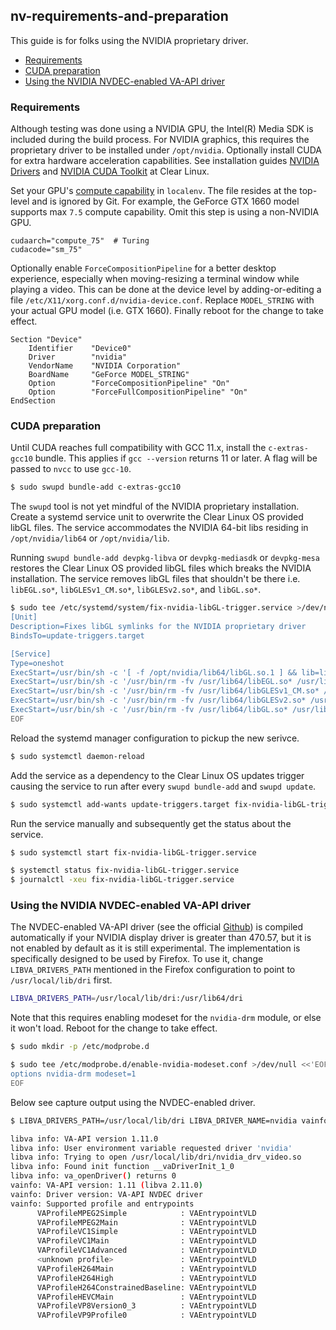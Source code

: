 ## nv-requirements-and-preparation

This guide is for folks using the NVIDIA proprietary driver.

* [Requirements](#requirements)
* [CUDA preparation](#cuda-preparation)
* [Using the NVIDIA NVDEC-enabled VA-API driver](#nvdec-driver)

### <a id="requirements">Requirements

Although testing was done using a NVIDIA GPU, the Intel(R) Media SDK is included during the build process. For NVIDIA graphics, this requires the proprietary driver to be installed under `/opt/nvidia`. Optionally install CUDA for extra hardware acceleration capabilities. See installation guides [NVIDIA Drivers](https://docs.01.org/clearlinux/latest/tutorials/nvidia.html) and [NVIDIA CUDA Toolkit](https://docs.01.org/clearlinux/latest/tutorials/nvidia-cuda.html) at Clear Linux.

Set your GPU's [compute capability](https://en.wikipedia.org/wiki/CUDA) in `localenv`. The file resides at the top-level and is ignored by Git. For example, the GeForce GTX 1660 model supports max `7.5` compute capability. Omit this step is using a non-NVIDIA GPU.

```text
cudaarch="compute_75"  # Turing
cudacode="sm_75"
```

Optionally enable `ForceCompositionPipeline` for a better desktop experience, especially when moving-resizing a terminal window while playing a video. This can be done at the device level by adding-or-editing a file `/etc/X11/xorg.conf.d/nvidia-device.conf`. Replace `MODEL_STRING` with your actual GPU model (i.e. GTX 1660). Finally reboot for the change to take effect.

```text
Section "Device"
    Identifier    "Device0"
    Driver        "nvidia"
    VendorName    "NVIDIA Corporation"
    BoardName     "GeForce MODEL_STRING"
    Option        "ForceCompositionPipeline" "On"
    Option        "ForceFullCompositionPipeline" "On"
EndSection
```

### <a id="cuda-preparation">CUDA preparation

Until CUDA reaches full compatibility with GCC 11.x, install the `c-extras-gcc10` bundle. This applies if `gcc --version` returns 11 or later. A flag will be passed to `nvcc` to use `gcc-10`.

```bash
$ sudo swupd bundle-add c-extras-gcc10
```

The `swupd` tool is not yet mindful of the NVIDIA proprietary installation. Create a systemd service unit to overwrite the Clear Linux OS provided libGL files. The service accommodates the NVIDIA 64-bit libs residing in `/opt/nvidia/lib64` or `/opt/nvidia/lib`.

Running `swupd bundle-add devpkg-libva` or `devpkg-mediasdk` or `devpkg-mesa` restores the Clear Linux OS provided libGL files which breaks the NVIDIA installation. The service removes libGL files that shouldn't be there i.e. `libEGL.so*`, `libGLESv1_CM.so*`, `libGLESv2.so*`, and `libGL.so*`.

```bash
$ sudo tee /etc/systemd/system/fix-nvidia-libGL-trigger.service >/dev/null <<'EOF'
[Unit]
Description=Fixes libGL symlinks for the NVIDIA proprietary driver
BindsTo=update-triggers.target

[Service]
Type=oneshot
ExecStart=/usr/bin/sh -c '[ -f /opt/nvidia/lib64/libGL.so.1 ] && lib=lib64 || lib=lib; /usr/bin/ln -sfv /opt/nvidia/$lib/libGL.so.1 /usr/lib/libGL.so.1'
ExecStart=/usr/bin/sh -c '/usr/bin/rm -fv /usr/lib64/libEGL.so* /usr/lib32/libEGL.so*'
ExecStart=/usr/bin/sh -c '/usr/bin/rm -fv /usr/lib64/libGLESv1_CM.so* /usr/lib32/libGLESv1_CM.so*'
ExecStart=/usr/bin/sh -c '/usr/bin/rm -fv /usr/lib64/libGLESv2.so* /usr/lib32/libGLESv2.so*'
ExecStart=/usr/bin/sh -c '/usr/bin/rm -fv /usr/lib64/libGL.so* /usr/lib32/libGL.so*'
EOF
```

Reload the systemd manager configuration to pickup the new serivce.

```bash
$ sudo systemctl daemon-reload
```

Add the service as a dependency to the Clear Linux OS updates trigger causing the service to run after every `swupd bundle-add` and `swupd update`.

```bash
$ sudo systemctl add-wants update-triggers.target fix-nvidia-libGL-trigger.service
```

Run the service manually and subsequently get the status about the service.

```bash
$ sudo systemctl start fix-nvidia-libGL-trigger.service

$ systemctl status fix-nvidia-libGL-trigger.service
$ journalctl -xeu fix-nvidia-libGL-trigger.service
```

### <a id="nvdec-driver">Using the NVIDIA NVDEC-enabled VA-API driver

The NVDEC-enabled VA-API driver (see the official [Github](https://github.com/elFarto/nvidia-vaapi-driver)) is compiled automatically if your NVIDIA display driver is greater than 470.57, but it is not enabled by default as it is still experimental. The implementation is specifically designed to be used by Firefox. To use it, change `LIBVA_DRIVERS_PATH` mentioned in the Firefox configuration to point to `/usr/local/lib/dri` first.

```bash
LIBVA_DRIVERS_PATH=/usr/local/lib/dri:/usr/lib64/dri
```

Note that this requires enabling modeset for the `nvidia-drm` module, or else it won't load. Reboot for the change to take effect.

```bash
$ sudo mkdir -p /etc/modprobe.d

$ sudo tee /etc/modprobe.d/enable-nvidia-modeset.conf >/dev/null <<'EOF'
options nvidia-drm modeset=1
EOF
```

Below see capture output using the NVDEC-enabled driver.

```bash
$ LIBVA_DRIVERS_PATH=/usr/local/lib/dri LIBVA_DRIVER_NAME=nvidia vainfo

libva info: VA-API version 1.11.0
libva info: User environment variable requested driver 'nvidia'
libva info: Trying to open /usr/local/lib/dri/nvidia_drv_video.so
libva info: Found init function __vaDriverInit_1_0
libva info: va_openDriver() returns 0
vainfo: VA-API version: 1.11 (libva 2.11.0)
vainfo: Driver version: VA-API NVDEC driver
vainfo: Supported profile and entrypoints
      VAProfileMPEG2Simple            : VAEntrypointVLD
      VAProfileMPEG2Main              : VAEntrypointVLD
      VAProfileVC1Simple              : VAEntrypointVLD
      VAProfileVC1Main                : VAEntrypointVLD
      VAProfileVC1Advanced            : VAEntrypointVLD
      <unknown profile>               : VAEntrypointVLD
      VAProfileH264Main               : VAEntrypointVLD
      VAProfileH264High               : VAEntrypointVLD
      VAProfileH264ConstrainedBaseline: VAEntrypointVLD
      VAProfileHEVCMain               : VAEntrypointVLD
      VAProfileVP8Version0_3          : VAEntrypointVLD
      VAProfileVP9Profile0            : VAEntrypointVLD
```

